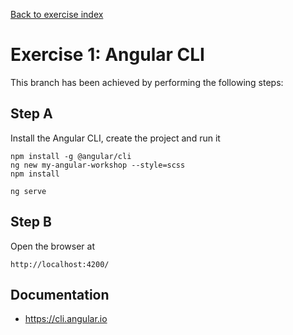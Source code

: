 [Back to exercise index](https://github.com/aperto-frontend/angular-workshop#angular-workshop)

# Exercise 1: Angular CLI

This branch has been achieved by performing the following steps:

## Step A

Install the Angular CLI, create the project and run it

```
npm install -g @angular/cli
ng new my-angular-workshop --style=scss
npm install

ng serve
```

## Step B

Open the browser at

```
http://localhost:4200/
```

## Documentation

* https://cli.angular.io
